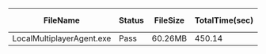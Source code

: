  | FileName                  | Status | FileSize | TotalTime(sec) | Upload(sec) | Submit(sec) | SignWait(sec) | Retry Count | 
 |---------------------------|--------|----------|----------------|-------------|-------------|---------------|-------------|
 | LocalMultiplayerAgent.exe | Pass   | 60.26MB  | 450.14         | 2.68        | 0.42        | 447.03        | 0           | 
